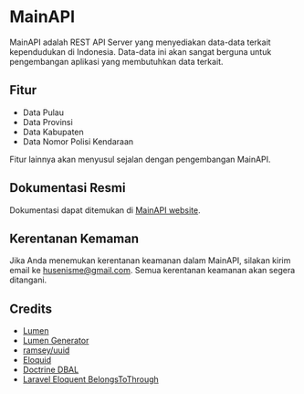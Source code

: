 # MainAPI

MainAPI adalah REST API Server yang menyediakan data-data terkait kependudukan di Indonesia. Data-data ini akan sangat berguna untuk pengembangan aplikasi yang membutuhkan data terkait.

## Fitur
- Data Pulau
- Data Provinsi
- Data Kabupaten
- Data Nomor Polisi Kendaraan

Fitur lainnya akan menyusul sejalan dengan pengembangan MainAPI.

## Dokumentasi Resmi

Dokumentasi dapat ditemukan di [MainAPI website](https://main.husenis.me).

## Kerentanan Kemaman

Jika Anda menemukan kerentanan keamanan dalam MainAPI, silakan kirim email ke husenisme@gmail.com. Semua kerentanan keamanan akan segera ditangani.

## Credits
- [Lumen](https://github.com/laravel/lumen)
- [Lumen Generator](https://github.com/flipboxstudio/lumen-generator)
- [ramsey/uuid](https://github.com/ramsey/uuid)
- [Eloquid](https://github.com/datakrama/eloquid)
- [Doctrine DBAL](https://github.com/doctrine/dbal)
- [Laravel Eloquent BelongsToThrough](https://github.com/staudenmeir/belongs-to-through)
